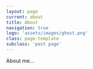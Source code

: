 ```yaml
---
layout: page
current: about
title: About
navigation: true
logo: 'assets/images/ghost.png'
class: page-template
subclass: 'post page'
---
```


About me...
